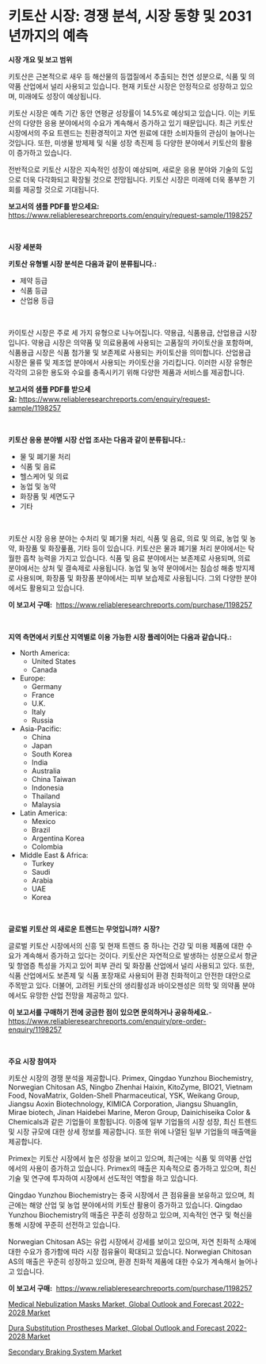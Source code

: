 <p><h1>키토산 시장: 경쟁 분석, 시장 동향 및 2031년까지의 예측</h1></p><p><strong>시장 개요 및 보고 범위</strong></p>
<p><p>키토산은 근본적으로 새우 등 해산물의 등껍질에서 추출되는 천연 성분으로, 식품 및 의약품 산업에서 널리 사용되고 있습니다. 현재 키토산 시장은 안정적으로 성장하고 있으며, 미래에도 성장이 예상됩니다. </p><p>키토산 시장은 예측 기간 동안 연평균 성장률이 14.5%로 예상되고 있습니다. 이는 키토산의 다양한 응용 분야에서의 수요가 계속해서 증가하고 있기 때문입니다. 최근 키토산 시장에서의 주요 트렌드는 친환경적이고 자연 원료에 대한 소비자들의 관심이 늘어나는 것입니다. 또한, 미생물 방제제 및 식물 성장 촉진제 등 다양한 분야에서 키토산의 활용이 증가하고 있습니다.</p><p>전반적으로 키토산 시장은 지속적인 성장이 예상되며, 새로운 응용 분야와 기술의 도입으로 더욱 다각화되고 확장될 것으로 전망됩니다. 키토산 시장은 미래에 더욱 풍부한 기회를 제공할 것으로 기대됩니다.</p></p>
<p><strong>보고서의 샘플 PDF를 받으세요:</strong> <a href="https://www.reliableresearchreports.com/enquiry/request-sample/1198257">https://www.reliableresearchreports.com/enquiry/request-sample/1198257</a></p>
<p>&nbsp;</p>
<p><strong>시장 세분화</strong></p>
<p><strong>키토산 유형별 시장 분석은 다음과 같이 분류됩니다.:</strong></p>
<p><ul><li>제약 등급</li><li>식품 등급</li><li>산업용 등급</li></ul></p>
<p>&nbsp;</p>
<p><p>카이토산 시장은 주로 세 가지 유형으로 나누어집니다. 약용급, 식품용급, 산업용급 시장입니다. 약용급 시장은 의약품 및 의료용품에 사용되는 고품질의 카이토산을 포함하며, 식품용급 시장은 식품 첨가물 및 보존제로 사용되는 카이토산을 의미합니다. 산업용급 시장은 물류 및 제조업 분야에서 사용되는 카이토산을 가리킵니다. 이러한 시장 유형은 각각의 고유한 용도와 수요를 충족시키기 위해 다양한 제품과 서비스를 제공합니다.</p></p>
<p><strong>보고서의 샘플 PDF를 받으세요:</strong>&nbsp;<a href="https://www.reliableresearchreports.com/enquiry/request-sample/1198257">https://www.reliableresearchreports.com/enquiry/request-sample/1198257</a></p>
<p>&nbsp;</p>
<p><strong> 키토산 응용 분야별 시장 산업 조사는 다음과 같이 분류됩니다.:</strong></p>
<p><ul><li>물 및 폐기물 처리</li><li>식품 및 음료</li><li>헬스케어 및 의료</li><li>농업 및 농약</li><li>화장품 및 세면도구</li><li>기타</li></ul></p>
<p>&nbsp;</p>
<p><p>키토산 시장 응용 분야는 수처리 및 폐기물 처리, 식품 및 음료, 의료 및 의료, 농업 및 농약, 화장품 및 화장풒품, 기타 등이 있습니다. 키토산은 물과 폐기물 처리 분야에서는 탁월한 흡착 능력을 가지고 있습니다. 식품 및 음료 분야에서는 보존제로 사용되며, 의료 분야에서는 상처 및 결속제로 사용됩니다. 농업 및 농약 분야에서는 침습성 해충 방지제로 사용되며, 화장품 및 화장품 분야에서는 피부 보습제로 사용됩니다. 그외 다양한 분야에서도 활용되고 있습니다.</p></p>
<p><strong>이 보고서 구매:</strong>&nbsp; <a href="https://www.reliableresearchreports.com/purchase/1198257">https://www.reliableresearchreports.com/purchase/1198257</a></p>
<p>&nbsp;</p>
<p><strong>지역 측면에서 키토산 지역별로 이용 가능한 시장 플레이어는 다음과 같습니다.:</strong></p>
<p><ul>
    <li>
        North America:
        <ul>
            <li>United States</li>
            <li>Canada</li>
        </ul>
    </li>
    <li>
        Europe:
        <ul>
            <li>Germany</li>
            <li>France</li>
            <li>U.K.</li>
            <li>Italy</li>
            <li>Russia</li>
        </ul>
    </li>
    <li>
        Asia-Pacific:
        <ul>
            <li>China</li>
            <li>Japan</li>
            <li>South Korea</li>
            <li>India</li>
            <li>Australia</li>
            <li>China Taiwan</li>
            <li>Indonesia</li>
            <li>Thailand</li>
            <li>Malaysia</li>
        </ul>
    </li>
    <li>
        Latin America:
        <ul>
            <li>Mexico</li>
            <li>Brazil</li>
            <li>Argentina Korea</li>
            <li>Colombia</li>
        </ul>
    </li>
    <li>
        Middle East & Africa:
        <ul>
            <li>Turkey</li>
            <li>Saudi</li>
            <li>Arabia</li>
            <li>UAE</li>
            <li>Korea</li>
        </ul>
    </li>
    </ul></p>
<p>&nbsp;</p>
<p><strong>글로벌 키토산 의 새로운 트렌드는 무엇입니까? 시장?</strong></p>
<p><p>글로벌 키토산 시장에서의 신흥 및 현재 트렌드 중 하나는 건강 및 미용 제품에 대한 수요가 계속해서 증가하고 있다는 것이다. 키토산은 자연적으로 발생하는 성분으로서 항균 및 항염증 특성을 가지고 있어 피부 관리 및 화장품 산업에서 널리 사용되고 있다. 또한, 식품 산업에서도 보존제 및 식품 포장재로 사용되어 환경 친화적이고 안전한 대안으로 주목받고 있다. 더불어, 고려된 키토산의 생리활성과 바이오젠성은 의학 및 의약품 분야에서도 유망한 산업 전망을 제공하고 있다.</p></p>
<p><strong>이 보고서를 구매하기 전에 궁금한 점이 있으면 문의하거나 공유하세요.</strong>- <a href="https://www.reliableresearchreports.com/enquiry/pre-order-enquiry/1198257">https://www.reliableresearchreports.com/enquiry/pre-order-enquiry/1198257</a></p>
<p>&nbsp;</p>
<p><strong>주요 시장 참여자</strong></p>
<p><p>키토산 시장의 경쟁 분석을 제공합니다. Primex, Qingdao Yunzhou Biochemistry, Norwegian Chitosan AS, Ningbo Zhenhai Haixin, KitoZyme, BIO21, Vietnam Food, NovaMatrix, Golden-Shell Pharmaceutical, YSK, Weikang Group, Jiangsu Aoxin Biotechnology, KIMICA Corporation, Jiangsu Shuanglin, Mirae biotech, Jinan Haidebei Marine, Meron Group, Dainichiseika Color & Chemicals과 같은 기업들이 포함됩니다. 이중에 일부 기업들의 시장 성장, 최신 트렌드 및 시장 규모에 대한 상세 정보를 제공합니다. 또한 위에 나열된 일부 기업들의 매출액을 제공합니다.</p><p>Primex는 키토산 시장에서 높은 성장을 보이고 있으며, 최근에는 식품 및 의약품 산업에서의 사용이 증가하고 있습니다. Primex의 매출은 지속적으로 증가하고 있으며, 최신 기술 및 연구에 투자하여 시장에서 선도적인 역할을 하고 있습니다.</p><p>Qingdao Yunzhou Biochemistry는 중국 시장에서 큰 점유율을 보유하고 있으며, 최근에는 해양 산업 및 농업 분야에서의 키토산 활용이 증가하고 있습니다. Qingdao Yunzhou Biochemistry의 매출은 꾸준히 성장하고 있으며, 지속적인 연구 및 혁신을 통해 시장에 꾸준히 선전하고 있습니다.</p><p>Norwegian Chitosan AS는 유럽 시장에서 강세를 보이고 있으며, 자연 친화적 소재에 대한 수요가 증가함에 따라 시장 점유율이 확대되고 있습니다. Norwegian Chitosan AS의 매출은 꾸준히 성장하고 있으며, 환경 친화적 제품에 대한 수요가 계속해서 늘어나고 있습니다.</p></p>
<p><strong>이 보고서 구매:</strong>&nbsp;&nbsp;<a href="https://www.reliableresearchreports.com/purchase/1198257">https://www.reliableresearchreports.com/purchase/1198257</a></p>
<p><p><a href="https://view.publitas.com/reportprime-1/medical-nebulization-masks-market-global-outlook-and-forecast-2022-2028-market-size-and-growth-market-segmentation-regional-and-country-breakdowns-and-market-trends-for-period-from-2023-2030/">Medical Nebulization Masks Market, Global Outlook and Forecast 2022-2028 Market</a></p><p><a href="https://view.publitas.com/reportprime-1/global-dura-substitution-prostheses-market-global-outlook-and-forecast-2022-2028-market-by-types-applications-and-major-players-with-regional-growth-rate-analysis-and-development-situation-from-2023-to-2030/">Dura Substitution Prostheses Market, Global Outlook and Forecast 2022-2028 Market</a></p><p><a href="https://github.com/Glendatilghmankmgz0rbhwpy/Market-Research-Report-List-1/blob/main/secondary-braking-system-market.md">Secondary Braking System Market</a></p></p>
